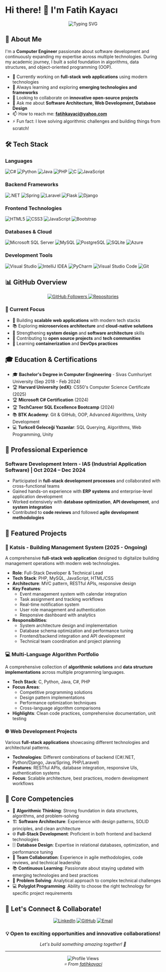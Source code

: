 # Hi there! 👋 I'm Fatih Kayacı

<div align="center">
  <img src="https://readme-typing-svg.herokuapp.com?font=Fira+Code&pause=1000&color=2F81F7&center=true&vCenter=true&width=435&lines=Computer+Engineer;Polyglot+Developer;Problem+Solver;Always+Learning+New+Tech!" alt="Typing SVG" />
</div>

## 🚀 About Me

I'm a **Computer Engineer** passionate about software development and continuously expanding my expertise across multiple technologies. During my academic journey, I built a solid foundation in algorithms, data structures, and object-oriented programming (OOP).

- 🔭 Currently working on **full-stack web applications** using modern technologies
- 🌱 Always learning and exploring **emerging technologies and frameworks**
- 👯 Looking to collaborate on **innovative open-source projects**
- 💬 Ask me about **Software Architecture, Web Development, Database Design**
- 📫 How to reach me: **fatihkayaci@yahoo.com**
- ⚡ Fun fact: I love solving algorithmic challenges and building things from scratch!

## 🛠️ Tech Stack

### Languages
![C#](https://img.shields.io/badge/C%23-239120?style=for-the-badge&logo=c-sharp&logoColor=white)
![Python](https://img.shields.io/badge/Python-14354C?style=for-the-badge&logo=python&logoColor=white)
![Java](https://img.shields.io/badge/Java-ED8B00?style=for-the-badge&logo=openjdk&logoColor=white)
![PHP](https://img.shields.io/badge/PHP-777BB4?style=for-the-badge&logo=php&logoColor=white)
![C](https://img.shields.io/badge/C-00599C?style=for-the-badge&logo=c&logoColor=white)
![JavaScript](https://img.shields.io/badge/JavaScript-F7DF1E?style=for-the-badge&logo=javascript&logoColor=black)

### Backend Frameworks
![.NET](https://img.shields.io/badge/.NET-5C2D91?style=for-the-badge&logo=.net&logoColor=white)
![Spring](https://img.shields.io/badge/Spring-6DB33F?style=for-the-badge&logo=spring&logoColor=white)
![Laravel](https://img.shields.io/badge/Laravel-FF2D20?style=for-the-badge&logo=laravel&logoColor=white)
![Flask](https://img.shields.io/badge/Flask-000000?style=for-the-badge&logo=flask&logoColor=white)
![Django](https://img.shields.io/badge/Django-092E20?style=for-the-badge&logo=django&logoColor=white)

### Frontend Technologies
![HTML5](https://img.shields.io/badge/HTML5-E34F26?style=for-the-badge&logo=html5&logoColor=white)
![CSS3](https://img.shields.io/badge/CSS3-1572B6?style=for-the-badge&logo=css3&logoColor=white)
![JavaScript](https://img.shields.io/badge/JavaScript-F7DF1E?style=for-the-badge&logo=javascript&logoColor=black)
![Bootstrap](https://img.shields.io/badge/Bootstrap-563D7C?style=for-the-badge&logo=bootstrap&logoColor=white)

### Databases & Cloud
![Microsoft SQL Server](https://img.shields.io/badge/Microsoft%20SQL%20Server-CC2927?style=for-the-badge&logo=microsoft%20sql%20server&logoColor=white)
![MySQL](https://img.shields.io/badge/MySQL-00000F?style=for-the-badge&logo=mysql&logoColor=white)
![PostgreSQL](https://img.shields.io/badge/PostgreSQL-316192?style=for-the-badge&logo=postgresql&logoColor=white)
![SQLite](https://img.shields.io/badge/SQLite-07405E?style=for-the-badge&logo=sqlite&logoColor=white)
![Azure](https://img.shields.io/badge/Microsoft_Azure-0089D0?style=for-the-badge&logo=microsoft-azure&logoColor=white)

### Development Tools
![Visual Studio](https://img.shields.io/badge/Visual%20Studio-5C2D91.svg?style=for-the-badge&logo=visual-studio&logoColor=white)
![IntelliJ IDEA](https://img.shields.io/badge/IntelliJIDEA-000000.svg?style=for-the-badge&logo=intellij-idea&logoColor=white)
![PyCharm](https://img.shields.io/badge/PyCharm-143?style=for-the-badge&logo=pycharm&logoColor=black&color=black&labelColor=green)
![Visual Studio Code](https://img.shields.io/badge/Visual%20Studio%20Code-0078d7.svg?style=for-the-badge&logo=visual-studio-code&logoColor=white)
![Git](https://img.shields.io/badge/Git-F05032?style=for-the-badge&logo=git&logoColor=white)

## 📊 GitHub Overview

<div align="center">
  <a href="https://github.com/fatihkayaci">
    <img src="https://img.shields.io/github/followers/fatihkayaci?style=for-the-badge&color=blue&labelColor=black&label=Followers" alt="GitHub Followers" />
  </a>
  <a href="https://github.com/fatihkayaci?tab=repositories">
    <img src="https://img.shields.io/badge/Repositories-Explore%20My%20Projects-blue?style=for-the-badge&labelColor=black" alt="Repositories" />
  </a>
</div>

### 🚀 Current Focus
- 🔨 Building **scalable web applications** with modern tech stacks
- 📚 Exploring **microservices architecture** and **cloud-native solutions**
- 💪 Strengthening **system design** and **software architecture** skills
- 🎯 Contributing to **open source projects** and **tech communities**
- 🌱 Learning **containerization** and **DevOps practices**

## 🎓 Education & Certifications

- 🎓 **Bachelor's Degree in Computer Engineering** - Sivas Cumhuriyet University (Sep 2018 - Feb 2024)
- 🏆 **Harvard University (edX)**: CS50's Computer Science Certificate (2025)
- 🏆 **Microsoft C# Certification** (2024)
- 🏆 **TechCareer SQL Excellence Bootcamp** (2024)
- 📚 **BTK Academy**: Git & GitHub, OOP, Advanced Algorithms, Unity Development
- 💻 **Turkcell Geleceği Yazanlar**: SQL Querying, Algorithms, Web Programming, Unity

## 💼 Professional Experience

### Software Development Intern - IAS (Industrial Application Software) | Oct 2024 – Dec 2024
- Participated in **full-stack development processes** and collaborated with cross-functional teams
- Gained hands-on experience with **ERP systems** and enterprise-level application development
- Worked extensively with **database optimization**, **API development**, and **system integration**
- Contributed to **code reviews** and followed **agile development methodologies**

## 🌟 Featured Projects

### 🏢 Katsis - Building Management System (2025 - Ongoing)
A comprehensive **full-stack web application** designed to digitalize building management operations with modern web technologies.

- **Role**: Full-Stack Developer & Technical Lead
- **Tech Stack**: PHP, MySQL, JavaScript, HTML/CSS
- **Architecture**: MVC pattern, RESTful APIs, responsive design
- **Key Features**: 
  - Event management system with calendar integration
  - Task assignment and tracking workflows
  - Real-time notification system
  - User role management and authentication
  - Responsive dashboard with analytics
- **Responsibilities**: 
  - System architecture design and implementation
  - Database schema optimization and performance tuning
  - Frontend/backend integration and API development
  - Technical team coordination and project planning

### 💻 Multi-Language Algorithm Portfolio
A comprehensive collection of **algorithmic solutions** and **data structure implementations** across multiple programming languages.

- **Tech Stack**: C, Python, Java, C#, PHP
- **Focus Areas**: 
  - Competitive programming solutions
  - Design pattern implementations
  - Performance optimization techniques
  - Cross-language algorithm comparisons
- **Highlights**: Clean code practices, comprehensive documentation, unit testing

### 🌐 Web Development Projects
Various **full-stack applications** showcasing different technologies and architectural patterns.

- **Technologies**: Different combinations of backend (C#/.NET, Python/Django, Java/Spring, PHP/Laravel)
- **Features**: RESTful APIs, database integration, responsive UIs, authentication systems
- **Focus**: Scalable architecture, best practices, modern development workflows

## 💪 Core Competencies

- 🧠 **Algorithmic Thinking**: Strong foundation in data structures, algorithms, and problem-solving
- 🏗️ **Software Architecture**: Experience with design patterns, SOLID principles, and clean architecture
- 🌐 **Full-Stack Development**: Proficient in both frontend and backend technologies
- 🗄️ **Database Design**: Expertise in relational databases, optimization, and performance tuning
- 🤝 **Team Collaboration**: Experience in agile methodologies, code reviews, and technical leadership
- 📚 **Continuous Learning**: Passionate about staying updated with emerging technologies and best practices
- 🔧 **Problem Solving**: Analytical approach to complex technical challenges
- 💻 **Polyglot Programming**: Ability to choose the right technology for specific project requirements

## 🤝 Let's Connect & Collaborate!

<div align="center">
  
[![LinkedIn](https://img.shields.io/badge/LinkedIn-0077B5?style=for-the-badge&logo=linkedin&logoColor=white)](https://linkedin.com/in/fatihkayaci)
[![GitHub](https://img.shields.io/badge/GitHub-100000?style=for-the-badge&logo=github&logoColor=white)](https://github.com/fatihkayaci)
[![Email](https://img.shields.io/badge/Email-D14836?style=for-the-badge&logo=gmail&logoColor=white)](mailto:fatihkayaci@yahoo.com)

</div>

<div align="center">
  <h3>💡 Open to exciting opportunities and innovative collaborations!</h3>
  <p><i>Let's build something amazing together! 🚀</i></p>
</div>

---

<div align="center">
  <img src="https://komarev.com/ghpvc/?username=fatihkayaci&label=Profile%20views&color=0e75b6&style=flat" alt="Profile Views" />
</div>

<div align="center">
  <i>⭐️ From <a href="https://github.com/fatihkayaci">fatihkayaci</a></i>
</div>
